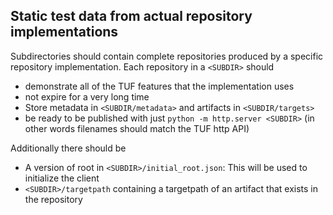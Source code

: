 ## Static test data from actual repository implementations

Subdirectories should contain complete repositories produced by a specific repository
implementation. Each repository in a `<SUBDIR>` should
* demonstrate all of the TUF features that the implementation uses
* not expire for a very long time
* Store metadata in `<SUBDIR/metadata>` and artifacts in `<SUBDIR/targets>` 
* be ready to be published with just `python -m http.server <SUBDIR>` (in other words filenames
  should match the TUF http API)

Additionally there should be 
  * A version of root in `<SUBDIR>/initial_root.json`: This will be used to initialize the client
  * `<SUBDIR>/targetpath` containing a targetpath of an artifact that exists in the repository
